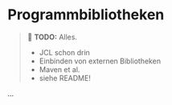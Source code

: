 # Programmbibliotheken<!-- omit in toc -->

> 🚧 **TODO:** Alles.
> - JCL schon drin
> - Einbinden von externen Bibliotheken
> - Maven et al.
> - siehe README!

...


